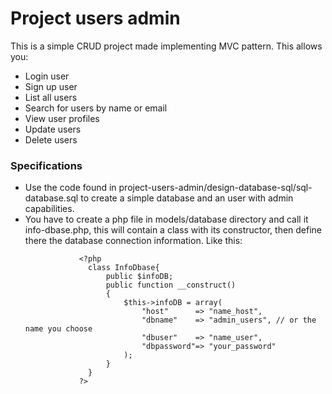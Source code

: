 # Project users admin

This is a simple CRUD project made implementing MVC pattern. This allows you:

<ul>
<li>Login user</li>
<li>Sign up user</li>
<li>List all users</li>
<li>Search for users by name or email</li>
<li>View user profiles</li>
<li>Update users</li>
<li>Delete users</li>
</ul>

### Specifications

<ul>
<li>Use the code found in project-users-admin/design-database-sql/sql-database.sql to create a simple database and an user with admin capabilities.</li>
<li>You have to create a php file in models/database directory and call it info-dbase.php, this will contain a class with its constructor, then define there the database connection information. Like this:
  
                <?php
                  class InfoDbase{
                      public $infoDB;
                      public function __construct()
                      {
                          $this->infoDB = array(
                              "host"      => "name_host",
                              "dbname"    => "admin_users", // or the name you choose
                              "dbuser"    => "name_user",
                              "dbpassword"=> "your_password"
                          );
                      }
                  }
                ?>
                
</li>
</ul>


